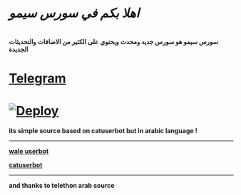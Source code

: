 
# *اهلا بكم في سورس سيمو*
# 

**سورس سيمو هو سورس جديد ومحدث ويحتوي على الكثير من الاضافات والتحديثات الجديدة**

# [Telegram](https://t.me/ADWSL)



# [![Deploy](https://www.herokucdn.com/deploy/button.svg)](https://heroku.com/deploy?template=https://github.com/Qa8tm/SimoAS)


**its simple source based on catuserbot but in arabic language !**
__________________________
**[wale userbot](https://t.me/ADWSL)**

**[catuserbot](https://github.com/TgCatUB/catuserbot)**
__________________________

**and thanks to telethon arab source**
